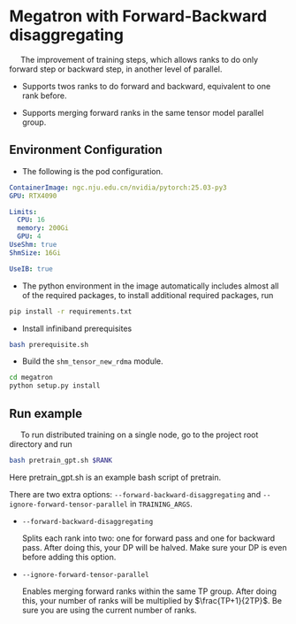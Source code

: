 # Megatron with Forward-Backward disaggregating

$\quad$ The improvement of training steps, which allows ranks to do only forward step or backward step, in another level of parallel.

- Supports twos ranks to do forward and backward, equivalent to one rank before.

- Supports merging forward ranks in the same tensor model parallel group.

## Environment Configuration

- The following is the pod configuration.

```yaml
ContainerImage: ngc.nju.edu.cn/nvidia/pytorch:25.03-py3
GPU: RTX4090

Limits:
  CPU: 16
  memory: 200Gi
  GPU: 4
UseShm: true
ShmSize: 16Gi

UseIB: true
```

- The python environment in the image automatically includes almost all of the required packages, to install additional required packages, run

```bash
pip install -r requirements.txt
```

- Install infiniband prerequisites

```bash
bash prerequisite.sh
```

- Build the `shm_tensor_new_rdma` module.

```bash
cd megatron
python setup.py install
```

## Run example

$\quad$ To run distributed training on a single node, go to the project root directory and run

```bash
bash pretrain_gpt.sh $RANK
```

Here pretrain_gpt.sh is an example bash script of pretrain. 

There are two extra options: `--forward-backward-disaggregating` and `--ignore-forward-tensor-parallel` in `TRAINING_ARGS`.

- `--forward-backward-disaggregating`


  Splits each rank into two: one for forward pass and one for backward pass. After doing this, your DP will be halved. Make sure your DP is even before adding this option.

- `--ignore-forward-tensor-parallel`

  Enables merging forward ranks within the same TP group. After doing this, your number of ranks will be multiplied by $\frac{TP+1}{2TP}$. Be sure you are using the current number of ranks.